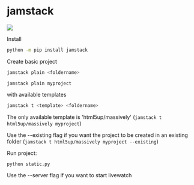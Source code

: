 # jamstack

![](https://img.shields.io/pypi/v/jamstack)

Install

```bash
python -m pip install jamstack
```

Create basic project

```bash
jamstack plain <foldername>
```

`jamstack plain myproject`


with available templates

```bash
jamstack t <template> <foldername>
```

The only available template is 'html5up/massively' (`jamstack t html5up/massively myproject`)

Use the --existing flag if you want the project to be created in an existing folder (`jamstack t html5up/massively myproject --existing`)

Run project:

```bash
python static.py
```

Use the --server flag if you want to start livewatch
